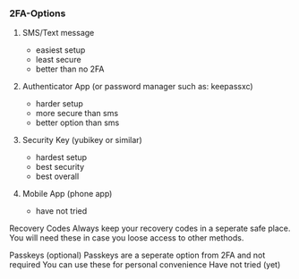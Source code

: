 ### 2FA-Options  

  

1. SMS/Text message
   - easiest setup
   - least secure
   - better than no 2FA  


3. Authenticator App (or password manager such as: keepassxc)
   - harder setup
   - more secure than sms
   - better option than sms  


5. Security Key (yubikey or similar)
    - hardest setup
    - best security
    - best overall      


6. Mobile App (phone app)
    - have not tried  


Recovery Codes
    Always keep your recovery codes in a seperate safe place.
    You will need these in case you loose access to other methods.


Passkeys (optional)
    Passkeys are a seperate option from 2FA and not required
    You can use these for personal convenience
    Have not tried (yet)
